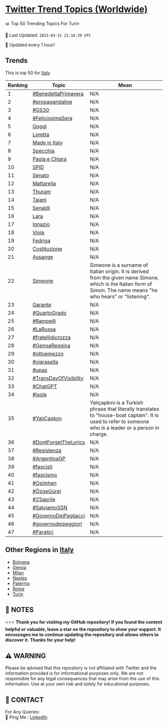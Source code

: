 [Twitter Trend Topics (Worldwide)](https://github.com/ErcinDedeoglu/Twitter-Trend-Topics)
==========


📊 Top 50 Trending Topics For Turin

📆 Last Updated: `2023-03-31 21:16:39 UTC`

🔧 Updated every 1 hour!


## Trends

This is top 50 for [Italy](</Italy>)

| Ranking | Topic | Mean |
| ------- | ------------ | ------------ |
| 1 | [#BenedettaPrimavera](http://twitter.com/search?q=%23BenedettaPrimavera) | N/A |
| 2 | [#propagandalive](http://twitter.com/search?q=%23propagandalive) | N/A |
| 3 | [#GS30](http://twitter.com/search?q=%23GS30) | N/A |
| 4 | [#FelicissimaSera](http://twitter.com/search?q=%23FelicissimaSera) | N/A |
| 5 | [Goggi](http://twitter.com/search?q=Goggi) | N/A |
| 6 | [Loretta](http://twitter.com/search?q=Loretta) | N/A |
| 7 | [Made in Italy](http://twitter.com/search?q=Made+in+Italy) | N/A |
| 8 | [Specchia](http://twitter.com/search?q=Specchia) | N/A |
| 9 | [Paola e Chiara](http://twitter.com/search?q=Paola+e+Chiara) | N/A |
| 10 | [SPID](http://twitter.com/search?q=SPID) | N/A |
| 11 | [Senato](http://twitter.com/search?q=Senato) | N/A |
| 12 | [Mattarella](http://twitter.com/search?q=Mattarella) | N/A |
| 13 | [Thuram](http://twitter.com/search?q=Thuram) | N/A |
| 14 | [Tajani](http://twitter.com/search?q=Tajani) | N/A |
| 15 | [Senaldi](http://twitter.com/search?q=Senaldi) | N/A |
| 16 | [Lara](http://twitter.com/search?q=Lara) | N/A |
| 17 | [Ignazio](http://twitter.com/search?q=Ignazio) | N/A |
| 18 | [Viola](http://twitter.com/search?q=Viola) | N/A |
| 19 | [Fedriga](http://twitter.com/search?q=Fedriga) | N/A |
| 20 | [Costituzione](http://twitter.com/search?q=Costituzione) | N/A |
| 21 | [Assange](http://twitter.com/search?q=Assange) | N/A |
| 22 | [Simeone](http://twitter.com/search?q=Simeone) | Simeone is a surname of Italian origin. It is derived from the given name Simone, which is the Italian form of Simon. The name means "he who hears" or "listening". |
| 23 | [Garante](http://twitter.com/search?q=Garante) | N/A |
| 24 | [#QuartoGrado](http://twitter.com/search?q=%23QuartoGrado) | N/A |
| 25 | [#Rampelli](http://twitter.com/search?q=%23Rampelli) | N/A |
| 26 | [#LaRussa](http://twitter.com/search?q=%23LaRussa) | N/A |
| 27 | [#fratellidicrozza](http://twitter.com/search?q=%23fratellidicrozza) | N/A |
| 28 | [#GenoaReggina](http://twitter.com/search?q=%23GenoaReggina) | N/A |
| 29 | [#ottoemezzo](http://twitter.com/search?q=%23ottoemezzo) | N/A |
| 30 | [#viarasella](http://twitter.com/search?q=%23viarasella) | N/A |
| 31 | [#upas](http://twitter.com/search?q=%23upas) | N/A |
| 32 | [#TransDayOfVisibility](http://twitter.com/search?q=%23TransDayOfVisibility) | N/A |
| 33 | [#ChatGPT](http://twitter.com/search?q=%23ChatGPT) | N/A |
| 34 | [#isola](http://twitter.com/search?q=%23isola) | N/A |
| 35 | [#YalıÇapkını](http://twitter.com/search?q=%23Yal%c4%b1%c3%87apk%c4%b1n%c4%b1) | Yalıçapkını is a Turkish phrase that literally translates to "house-boat captain". It is used to refer to someone who is a leader or a person in charge. |
| 36 | [#DontForgetTheLyrics](http://twitter.com/search?q=%23DontForgetTheLyrics) | N/A |
| 37 | [#Resistenza](http://twitter.com/search?q=%23Resistenza) | N/A |
| 38 | [#ArgentinaGP](http://twitter.com/search?q=%23ArgentinaGP) | N/A |
| 39 | [#fascisti](http://twitter.com/search?q=%23fascisti) | N/A |
| 40 | [#fascismo](http://twitter.com/search?q=%23fascismo) | N/A |
| 41 | [#Osimhen](http://twitter.com/search?q=%23Osimhen) | N/A |
| 42 | [#ÖzgeGürel](http://twitter.com/search?q=%23%c3%96zgeG%c3%bcrel) | N/A |
| 43 | [#25aprile](http://twitter.com/search?q=%2325aprile) | N/A |
| 44 | [#SalviamoSSN](http://twitter.com/search?q=%23SalviamoSSN) | N/A |
| 45 | [#GovernoDeiPagliacci](http://twitter.com/search?q=%23GovernoDeiPagliacci) | N/A |
| 46 | [#governodeipeggiori](http://twitter.com/search?q=%23governodeipeggiori) | N/A |
| 47 | [#Paratici](http://twitter.com/search?q=%23Paratici) | N/A |



## Other Regions in [Italy](</Italy>)

* [Bologna](</Italy/Bologna.md>)
* [Genoa](</Italy/Genoa.md>)
* [Milan](</Italy/Milan.md>)
* [Naples](</Italy/Naples.md>)
* [Palermo](</Italy/Palermo.md>)
* [Rome](</Italy/Rome.md>)
* [Turin](</Italy/Turin.md>)



## 📝 NOTES

⭐⭐⭐ **Thank you for visiting my GitHub repository! If you found the content helpful or valuable, leave a star on the repository to show your support. It encourages me to continue updating the repository and allows others to discover it. Thanks for your help!**


## ⚠️ WARNING

Please be advised that this repository is not affiliated with Twitter and the information provided is for informational purposes only. We are not responsible for any legal consequences that may arise from the use of this information. Use at your own risk and solely for educational purposes.


## 📨 CONTACT

 For Any Queries:  
            🏓 Ping Me : [LinkedIn](https://www.linkedin.com/in/ercindedeoglu/)
